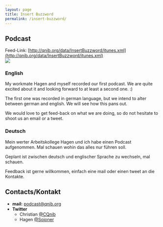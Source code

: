 ```yaml
---
layout: page
title: Insert Buzzword
permalink: /insert-buzzword/
---
```


## Podcast

Feed-Link: [http://qnib.org/data/InsertBuzzword/itunes.xml](http://qnib.org/data/InsertBuzzword/itunes.xml)<br>
[![](http://images.apple.com/itunes/link/images/link-badge-itunes.png)](https://itunes.apple.com/de/podcast/insertbuzzword/id1114280923?l=en&mt=2)

### English

My workmate Hagen and myself recorded our first podcast. We are quite excited about it and looking forward to at least a second one. :)

The first one was recorded in german language, but we intend to alter between german and english. We will see how this pans out.

We would love to get feed-back on what we are doing, so do not hesitate to shoot us an email or a tweet.

### Deutsch

Mein werter Arbeitskollege Hagen und ich habe  einen Podcast aufgenommen. Mal schauen wohin das alles nur führen soll.

Geplant ist zwischen deutsch und englischer Sprache zu wechseln, mal schauen.

Feedback ist gerne willkommen, einfach eine mail oder einen tweet an die Kontakte.

## Contacts/Kontakt

- **mail:** [podcast@qnib.org](mailto:podcast@qnib.org)
- **Twitter** 
	- Christian [@CQnib](http://twitter.com/cqnib)
	- Hagen [@Sojoner](http://twitter.com/sojoner)